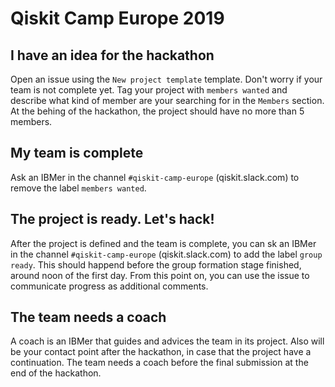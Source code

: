 # Qiskit Camp Europe 2019

## I have an idea for the hackathon

Open an issue using the `New project template` template.
Don't worry if your team is not complete yet.
Tag your project with `members wanted` and describe what kind of member are your searching for in the `Members` section.
At the behing of the hackathon, the project should have no more than 5 members.

## My team is complete

Ask an IBMer in the channel `#qiskit-camp-europe` (qiskit.slack.com) to remove the label `members wanted`.

## The project is ready. Let's hack!

After the project is defined and the team is complete, you can sk an IBMer in the channel `#qiskit-camp-europe` (qiskit.slack.com) to add the label `group ready`. This should happend before the group formation stage finished, around noon of the first day. From this point on, you can use the issue to communicate progress as additional comments.

## The team needs a coach

A coach is an IBMer that guides and advices the team in its project.
Also will be your contact point after the hackathon, in case that the project have a continuation.
The team needs a coach before the final submission at the end of the hackathon.
